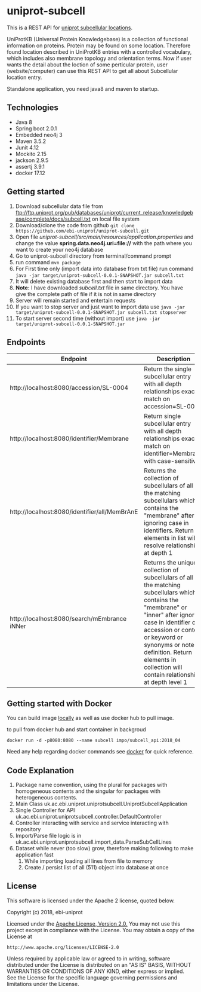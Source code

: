 # uniprot-subcell
This is a REST API for [uniprot subcellular locations](https://www.uniprot.org/locations). 

UniProtKB (Universal Protein Knowledgebase) is a collection of functional information on proteins. Protein may be found on some location. Therefore found location described in UniProtKB entries with a controlled vocabulary, which includes also membrane topology and orientation terms. Now if user wants the detail about the loction of some perticular protein, user (website/computer) can use this REST API to get all about Subcellular location entry.

Standalone application, you need java8 and maven to startup.

## Technologies
* Java 8
* Spring boot 2.0.1
* Embedded neo4j 3
* Maven 3.5.2
* Junit 4.12
* Mockito 2.15
* jackson 2.9.5
* assertj 3.9.1
* docker 17.12

## Getting started
1. Download subcellular data file from ftp://ftp.uniprot.org/pub/databases/uniprot/current_release/knowledgebase/complete/docs/subcell.txt on local file system
1. Download/clone the code from github `git clone https://github.com/ebi-uniprot/uniprot-subcell.git`
1. Open file *uniprot-subcell/src/main/resources/application.properties* and change the value **spring.data.neo4j.uri=file://** with the path where you want to create your neo4j database 
1. Go to uniprot-subcell directory from terminal/command prompt
1. run command `mvn package`
1. For First time only (import data into database from txt file) run command `java -jar target/uniprot-subcell-0.0.1-SNAPSHOT.jar subcell.txt`
  1. It will delete existing database first and then start to import data
  1. **Note:** I have downloaded *subcell.txt* file in same directory. You have give the complete path of file if it is not in same directory
  1. Server will remain started and entertain requests
  1. If you want to stop server and just want to import data use `java -jar target/uniprot-subcell-0.0.1-SNAPSHOT.jar subcell.txt stopserver`
1. To start server second time (without import) use `java -jar target/uniprot-subcell-0.0.1-SNAPSHOT.jar`

## Endpoints
Endpoint | Description
-------- | -----------
http://localhost:8080/accession/SL-0004 | Return the single subcellular entry with all depth relationships exact match on accession=SL-0004
http://localhost:8080/identifier/Membrane | Return single subcellular entry with all depth relationships exact match on identifier=Membrane with case-sensitive
http://localhost:8080/identifier/all/MemBrAnE | Returns the collection of subcellulars of all the matching subcellulars which contains the "membrane" after ignoring case in identifiers. Return elements in list will resolve relationships at depth 1
http://localhost:8080/search/mEmbrance iNNer | Returns the unique collection of subcellulars of all the matching subcellulars which contains the "membrane" or "inner" after ignoring case in identifier or accession or content or keyword or synonyms or note or definition. Return elements in collection will contain relationships at depth level 1

## Getting started with Docker
You can build image [locally](docker) as well as use docker hub to pull image.

to pull from docker hub and start container in backgroud
```
docker run -d -p8080:8080 --name subcell impo/subcell_api:2018_04
```
Need any help regarding docker commands see [docker](https://github.com/rizwan-ishtiaq/wiki/blob/master/commands/docker.txt) for quick reference.

## Code Explanation
1. Package name convention, using the plural for packages with homogeneous contents and the singular for packages with heterogeneous contents.
1. Main Class uk.ac.ebi.uniprot.uniprotsubcell.UniprotSubcellApplication
1. Single Controller for API uk.ac.ebi.uniprot.uniprotsubcell.controller.DefaultController
1. Controller interacting with service and service interacting with repository
1. Import/Parse file logic is in uk.ac.ebi.uniprot.uniprotsubcell.import_data.ParseSubCellLines
1. Dataset while never (too slow) grow, therefore making following to make application fast
   1. While importing loading all lines from file to memory
   1. Create / persist list of all (511) object into database at once

## License
This software is licensed under the Apache 2 license, quoted below.

Copyright (c) 2018, ebi-uniprot

Licensed under the [Apache License, Version 2.0.](LICENSE) You may not
use this project except in compliance with the License. You may obtain a copy of
the License at

    http://www.apache.org/licenses/LICENSE-2.0

Unless required by applicable law or agreed to in writing, software
distributed under the License is distributed on an "AS IS" BASIS, WITHOUT
WARRANTIES OR CONDITIONS OF ANY KIND, either express or implied. See the
License for the specific language governing permissions and limitations under
the License.
